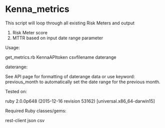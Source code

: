 # Kenna_metrics

This script will loop through all existing Risk Meters and output 
1. Risk Meter score 
2. MTTR based on input date range parameter

Usage:

get_metrics.rb KennaAPItoken csvfilename daterange

daterange:

See API page for formatting of daterange data or use keyword: previous_month to automatically set the date range for the previous month. 

Tested on:

ruby 2.0.0p648 (2015-12-16 revision 53162) [universal.x86_64-darwin15]

Required Ruby classes/gems:

rest-client
json
csv
